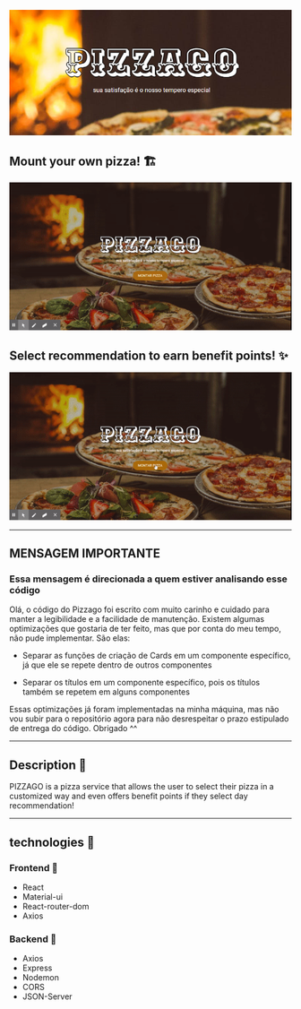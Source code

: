 ![Logo](./.github/assets/images/logo.png)

## Mount your own pizza! 🏗
![monting your pizza GIF demo](./.github/assets/gifs/mountingPizza.gif)

## Select recommendation to earn benefit points! ✨
![monting your pizza GIF demo](./.github/assets/gifs/recommendedPizza.gif)

----

## MENSAGEM IMPORTANTE
### Essa mensagem é direcionada a quem estiver analisando esse código

Olá, o código do Pizzago foi escrito com muito carinho e cuidado para manter a legibilidade e a facilidade de manutenção. Existem algumas optimizações que gostaria de ter feito, mas que por conta do meu tempo, não pude implementar. São elas:

- Separar as funções de criação de Cards em um componente específico, já que ele se repete dentro de outros componentes

- Separar os títulos em um componente específico, pois os títulos também se repetem em alguns componentes

Essas optimizações já foram implementadas na minha máquina, mas não vou subir para o repositório agora para não desrespeitar o prazo estipulado de entrega do código. Obrigado ^^

---
## Description 📝
PIZZAGO is a pizza service that allows the user to select their pizza in a customized way and even offers benefit points if they select day recommendation!

----
## technologies 🚀

### Frontend 📸
- React
- Material-ui
- React-router-dom
- Axios

### Backend 🔧
- Axios
- Express
- Nodemon
- CORS
- JSON-Server
